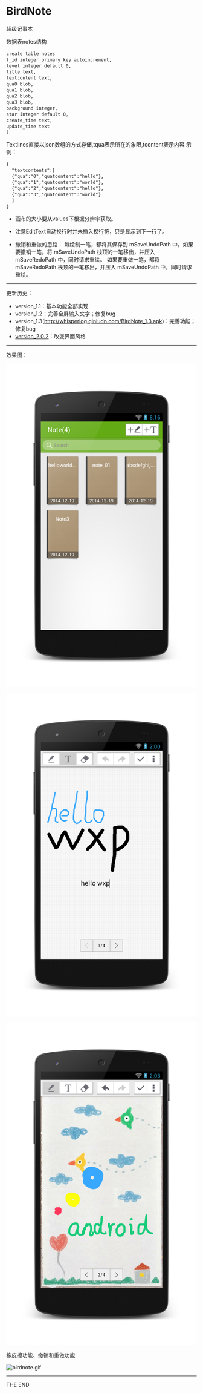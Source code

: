 BirdNote
========

超级记事本

数据表notes结构
```
create table notes
(_id integer primary key autoincrement,
level integer default 0,
title text,
textcontent text,
qua0 blob,
qua1 blob,
qua2 blob,
qua3 blob,
background integer,
star integer default 0,
create_time text,
update_time text
)
```

Textlines直接以json数组的方式存储,tqua表示所在的象限,tcontent表示内容
示例：
```
{
  "textcontents":[
  {"qua":"0","quatcontent":"hello"},
  {"qua":"1","quatcontent":"world"},
  {"qua":"2","quatcontent":"hello"},
  {"qua":"3","quatcontent":"world"}
  ]
}
```

 - 画布的大小要从values下根据分辨率获取。

 - 注意EditText自动换行时并未插入换行符，只是显示到下一行了。

 - 撤销和重做的思路：
        每绘制一笔，都将其保存到 mSaveUndoPath 中。如果要撤销一笔，将 mSaveUndoPath 栈顶的一笔移出，并压入 mSaveRedoPath 中，同时请求重绘。
        如果要重做一笔，都将 mSaveRedoPath 栈顶的一笔移出，并压入 mSaveUndoPath 中，同时请求重绘。

- - -
更新历史：

- version_1.1：基本功能全部实现
- version_1.2：完善全屏输入文字；修复bug
- version_1.3(http://whisperlog.qiniudn.com/BirdNote_1.3.apk)：完善功能；修复bug
- [version_2.0.2](http://whisperlog.qiniudn.com/BirdNote_2.0.2.apk)：改变界面风格

- - -

效果图：

![BirdNoteShow.png](/Media/BirdNoteShow.png)

![BirdNoteEdit1.png](/Media/BirdNoteEdit1.png)

![BirdNoteEdit2.png](/Media/BirdNoteEdit2.png)

橡皮擦功能、撤销和重做功能

![birdnote.gif](http://whisperlog.qiniudn.com/birdnote.gif)

- - -

THE END
